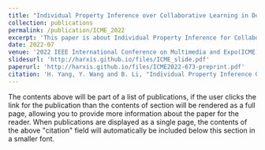 ```yaml
---
title: "Individual Property Inference over Collaborative Learning in Deep Feature Space"
collection: publications
permalink: /publication/ICME_2022
excerpt: 'This paper is about Individual Property Inference for Collaborative Learning.'
date: 2022-07
venue: '2022 IEEE International Conference on Multimedia and Expo(ICME)'
slidesurl: 'http://harxis.github.io/files/ICME_slide.pdf'
paperurl: 'http://harxis.github.io/files/ICME2022-673-preprint.pdf'
citation: 'H. Yang, Y. Wang and B. Li, "Individual Property Inference Over Collaborative Learning in Deep Feature Space," 2022 IEEE International Conference on Multimedia and Expo (ICME), Taipei, Taiwan, 2022, pp. 1-6, doi: 10.1109/ICME52920.2022.9859857.'
---
```


The contents above will be part of a list of publications, if the user clicks the link for the publication than the contents of section will be rendered as a full page, allowing you to provide more information about the paper for the reader. When publications are displayed as a single page, the contents of the above "citation" field will automatically be included below this section in a smaller font.